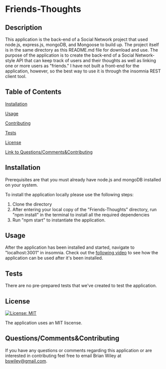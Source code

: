 # Friends-Thoughts

## Description

This application is the back-end of a Social Network project that used node.js, express.js, mongoDB, and Mongoose to build up.  The project itself is in the same directory as this README.md file for download and use.  The purpose of the application is to create the back-end of a Social Network-style API that can keep track of users and their thoughts as well as linking one or more users as "friends."  I have not built a front-end for the application, however, so the best way to use it is through the insomnia REST client tool. 

 ## Table of Contents

[Installation](#Installation)

[Usage](#Usage)

[Contributing](#Contributing)

[Tests](#Tests)

[License](#License)

[Link to Questions/Comments&Contributing](#questionscommentscontributing)

## Installation
Prerequisites are that you must already have node.js and mongoDB installed on your system.  

To install the application locally please use the following steps:
1. Clone the directory 
2. After entering your local copy of the "Friends-Thoughts" directory, run "npm install" in the terminal to install all the required dependencies  
6. Run "npm start" to instantiate the application.  

## Usage
After the application has been installed and started, navigate to "localhost:3001" in insomnia.  Check out the [following video](https://drive.google.com/file/d/1YX4EPXfxS4dJDNuVLv0w57ZmlxyxwjlU/view?usp=sharing) to see how the application can be used after it's been installed.  

## Tests
There are no pre-prepared tests that we've created to test the application.  

## License
[![License: MIT](https://img.shields.io/badge/License-MIT-yellow.svg)](https://opensource.org/licenses/MIT)

The application uses an MIT liscense. 

## Questions/Comments&Contributing
If you have any questions or comments regarding this application or are interested in contributing feel free to email Brian Wiley at bswiley@gmail.com.  

